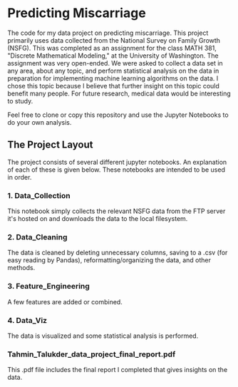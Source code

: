 # Predicting Miscarriage
The code for my data project on predicting miscarriage.
This project primarily uses data collected from the National Survey on Family Growth (NSFG).
This was completed as an assignment for the class MATH 381, "Discrete Mathematical Modeling," at the University of Washington.
The assignment was very open-ended. 
We were asked to collect a data set in any area, about any topic, and perform statistical analysis on the data in preparation for implementing machine learning algorithms on the data.
I chose this topic because I believe that further insight on this topic could benefit many people.
For future research, medical data would be interesting to study.

Feel free to clone or copy this repository and use the Jupyter Notebooks to do your own analysis.

## The Project Layout 
The project consists of several different jupyter notebooks. An explanation of each of these is given below. These notebooks are intended to be used in order.
### 1. Data_Collection
This notebook simply collects the relevant NSFG data from the FTP server it's hosted on and downloads the data to the local filesystem.
### 2. Data_Cleaning
The data is cleaned by deleting unnecessary columns, saving to a .csv (for easy reading by Pandas), reformatting/organizing the data, and other methods.
### 3. Feature_Engineering
A few features are added or combined.
### 4. Data_Viz
The data is visualized and some statistical analysis is performed.

### Tahmin_Talukder_data_project_final_report.pdf
This .pdf file includes the final report I completed that gives insights on the data.
